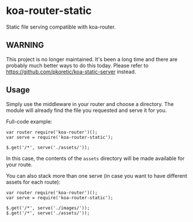 # koa-router-static
Static file serving compatible with koa-router.

## WARNING
This project is no longer maintained. It's been a long time and there are probably much better ways to do this today. Please refer to https://github.com/pkoretic/koa-static-server instead.

## Usage

Simply use the middleware in your router and choose a directory. The module will already find the file you requested and serve it for you.

Full-code example:

    var router require('koa-router')();
    var serve = require('koa-router-static');

    $.get('/*', serve('./assets/'));

In this case, the contents of the `assets` directory will be made available for your route.

You can also stack more than one serve (in case you want to have different assets for each route):

    var router require('koa-router')();
    var serve = require('koa-router-static');

    $.get('/*', serve('./images/'));
    $.get('/*', serve('./assets/'));
